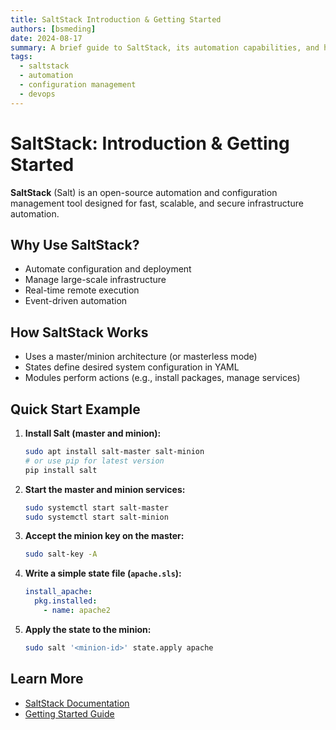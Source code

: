 ```yaml
---
title: SaltStack Introduction & Getting Started
authors: [bsmeding]
date: 2024-08-17
summary: A brief guide to SaltStack, its automation capabilities, and how to get started.
tags:
  - saltstack
  - automation
  - configuration management
  - devops
---
```


# SaltStack: Introduction & Getting Started

**SaltStack** (Salt) is an open-source automation and configuration management tool designed for fast, scalable, and secure infrastructure automation.
<!-- more -->

## Why Use SaltStack?
- Automate configuration and deployment
- Manage large-scale infrastructure
- Real-time remote execution
- Event-driven automation

## How SaltStack Works
- Uses a master/minion architecture (or masterless mode)
- States define desired system configuration in YAML
- Modules perform actions (e.g., install packages, manage services)

## Quick Start Example
1. **Install Salt (master and minion):**
   ```bash
   sudo apt install salt-master salt-minion
   # or use pip for latest version
   pip install salt
   ```
2. **Start the master and minion services:**
   ```bash
   sudo systemctl start salt-master
   sudo systemctl start salt-minion
   ```
3. **Accept the minion key on the master:**
   ```bash
   sudo salt-key -A
   ```
4. **Write a simple state file (`apache.sls`):**
   ```yaml
   install_apache:
     pkg.installed:
       - name: apache2
   ```
5. **Apply the state to the minion:**
   ```bash
   sudo salt '<minion-id>' state.apply apache
   ```

## Learn More
- [SaltStack Documentation](https://docs.saltproject.io/)
- [Getting Started Guide](https://docs.saltproject.io/en/latest/topics/tutorials/index.html) 